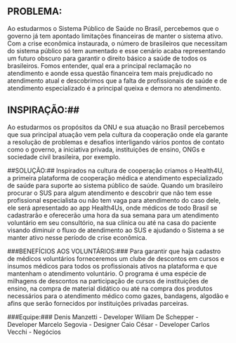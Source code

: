 ## PROBLEMA: ##
 Ao estudarmos o Sistema Público de Saúde no Brasil, percebemos que o governo já tem apontado limitações financeiras de manter o sistema ativo. Com a crise econômica instaurada, o número de brasileiros que necessitam do sistema público só tem aumentado e esse cenário acaba representando um futuro obscuro para garantir o direito básico a saúde de todos os brasileiros. Fomos entender, qual era a principal reclamação no atendimento e aonde essa questão financeira tem mais prejudicado no atendimento atual e descobrimos que a falta de profissionais de saúde e de atendimento especializado é a principal queixa e demora no atendimento.

## INSPIRAÇÃO:##
 Ao estudarmos os propósitos da ONU e sua atuação no Brasil percebemos que sua principal atuação vem pela cultura da cooperação onde ela garante a resolução de problemas e desafios interligando vários pontos de contato como o governo, a iniciativa privada, instituições de ensino, ONGs e sociedade civil brasileira, por exemplo.

##SOLUÇÃO:##
 Inspirados na cultura de cooperação criamos o Health4U, a primeira plataforma de cooperação médica e atendimento especializado de saúde para suporte ao sistema público de saúde. Quando um brasileiro procurar o SUS para algum atendimento e descobrir que não tem esse profissional especialista ou não tem vaga para atendimento do caso dele, ele será apresentado ao app Health4Us, onde médicos de todo Brasil se cadastrarão e oferecerão uma hora da sua semana para um atendimento voluntário em seu consultório, na sua clínica ou até na casa do paciente visando diminuir o fluxo de atendimento ao SUS e ajudando o Sistema a se manter ativo nesse período de crise econômica.



###BENEFÍCIOS AOS VOLUNTÁRIOS:###
 Para garantir que haja cadastro de médicos voluntários forneceremos um clube de descontos em cursos e insumos médicos para todos os profissionais ativos na plataforma e que mantenham o atendimento voluntário. O programa é uma espécie de milhagens de descontos na participação de cursos de instituições de ensino, na compra de material didático ou até na compra dos produtos necessários para o atendimento médico como gazes, bandagens, algodão e afins que serão fornecidos por instituições privadas parceiras.

###Equipe:###
Denis Manzetti - Developer
Wiliam De Schepper - Developer
Marcelo Segovia - Designer
Caio César - Developer
Carlos Vecchi - Negócios
